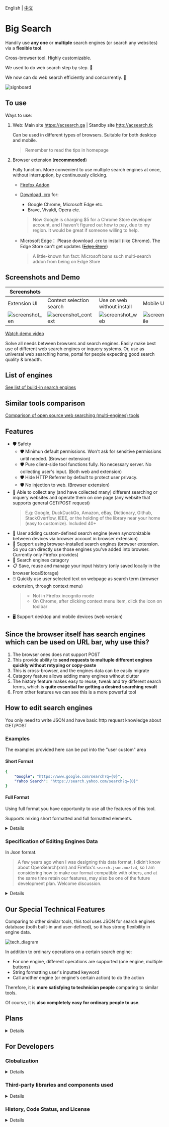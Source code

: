 English | [中文](https://github.com/garywill/BigSearch/blob/master/src/README_zh.md)

# Big Search

Handily use **any one** or **multiple** search engines (or search any websites) via a **flexible tool**.

Cross-browser tool. Highly customizable.

We used to do web search step by step. 🐢

We now can do web search efficiently and concurrently. 🚀

![signboard](https://gitlab.com/garywill/bigSearch/-/raw/screenshot/signboard.png)

## To use

Ways to use:

1. Web: Main site https://acsearch.ga | Standby site http://acsearch.tk

   Can be used in different types of browsers. Suitable for both desktop and mobile.
   
   > Remember to read the tips in homepage

2. Browser extension (**recommended**)

   Fully function. More convenient to use multiple search engines at once, without interruption, by continuously clicking.
   
   - [Firefox Addon](https://addons.mozilla.org/firefox/addon/big-search/) 
   
   - [Download .crx](https://gitlab.com/garywill/releaseapps-dl/-/tree/main)  for:
     - Google Chrome, Microsoft Edge etc.
     - Brave, Vivaldi, Opera etc.
     
     > Now Google is charging $5 for a Chrome Store developer account, and I haven't figured out how to pay, due to my region. It would be great if someone willing to help. 
   
   - Microsoft Edge： Please download .crx to install (like Chrome). The Edge Store can't get updates (~~[Edge Store](https://microsoftedge.microsoft.com/addons/detail/big-search/pdmlapcmibobkkchijgfeongemmepkbc)~~)
     
     > A little-known fun fact: Microsoft bans such multi-search addon from being on Edge Store

## Screenshots and Demo

| Screenshots                                                                     |                                                                                           |                                                                                   |                                                                                         |
| ------------------------------------------------------------------------------- | ----------------------------------------------------------------------------------------- | --------------------------------------------------------------------------------- | --------------------------------------------------------------------------------------- |
| Extension UI                                                                    | Context selection search                                                                  | Use on web without install                                                        | Mobile UI (web)                                                                         |
| ![screenshot_en](https://gitlab.com/garywill/bigSearch/-/raw/screenshot/en.png) | ![screenshot_context](https://gitlab.com/garywill/bigSearch/-/raw/screenshot/context.png) | ![screenshot_web](https://gitlab.com/garywill/bigSearch/-/raw/screenshot/web.png) | ![screenshot_mobile](https://gitlab.com/garywill/bigSearch/-/raw/screenshot/mobile.png) |

[Watch demo video](https://www.youtube.com/watch?v=hn5BkviAyvQ)

Solve all needs between browsers and search engines. Easily make best use of different web search engines or inquery systems. Or, use as universal web searching home, portal for people expecting good search quality & breadth.

## List of engines

[See list of build-in search engines](https://github.com/garywill/BigSearch/blob/list/list.md#list-of-build-in-search-engines-in-big-search)

## Similar tools comparison

[Comparison of open source web searching (multi-engines) tools](https://github.com/garywill/BigSearch/blob/list/list.md)

## Features

- 🛡️ Safety
  - 🛡️ Minimun default permissions. Won't ask for sensitive permissions until needed. (Browser extension)
  - 🛡️ Pure client-side tool functions fully. No necessary server. No collecting user's input. (Both web and extension)
  - 🛡️ Hide HTTP Referrer by default to protect user privacy.
  - 🛡️ No injection to web. (Browser extension)
- 🔎 Able to collect any (and have collected many) different searching or inquery websites and operate them on one page (any website that supports general GET/POST request)
  > E.g: Google, DuckDuckGo, Amazon, eBay, Dictionary, Github, StackOverflow, IEEE, or the holding of the library near your home (easy to customize). Included 40+
- 🔎 User adding custom-defined search engine (even syncronizable between devices via browser account in browser extension)
- 🔎 Support using browser-installed search engines (browser extension. So you can directly use those engines you've added into browser. Currently only Firefox provides)
- 📁 Search engines catagory
- 📋 Save, reuse and manage your input history (only saved locally in the browser localStorage)
- 🖱️ Quickly use user selected text on webpage as search term (browser extension, through context menu) 
  > - Not in Firefox incognito mode
  > - On Chrome, after clicking context menu item, click the icon on toolbar
- 🖥️ Support desktop and mobile devices (web version)

## Since the browser itself has search engines which can be used on URL bar, why use this?

1. The browser ones does not support POST
2. This provide ability to **send requests to multuple different engines quickly without retyping or copy-paste**
3. This is cross-browser, and the engines data can be easily migrate
4. Catagory feature allows adding many engines without clutter
5. The history feature makes easy to reuse, tweak and try different search terms, which is **quite essential for getting a desired searching result**
6. From other features we can see this is a more powerful tool 

## How to edit search engines

You only need to write JSON and have basic http request knowledge about GET/POST

### Examples

The examples provided here can be put into the "user custom" area

#### Short Format

```yaml
{
    "Google": "https://www.google.com/search?q={0}",
    "Yahoo Search": "https://search.yahoo.com/search?q={0}"
}
```

#### Full Format

Using full format you have opportunity to use all the features of this tool.

Supports mixing short formatted and full formatted elements.

<details>

```yaml
{
    "yahoo": {
        "dname": "Yahoo Search",
        "addr": "https://search.yahoo.com",
        "action": "https://search.yahoo.com/search",
        "kw_key": "q"
    },

    "google": {
        "dname": "Google",
        "addr": "https://www.google.com",
        "action": "https://www.google.com/search",
        "kw_key": "q",
        "btns": {
            "search": {
                "label": "Google Search"
            },
            "lucky": {
                "label": "I'm Feeling Lucky",
                "params": [
                    {"key":"btnI", "val": "1"}
                ]
            }
        }
    },

    "label_cptsw" : { "lstr": "Computer Software" },
    "flathub": {
        "dname": "Flathub",
        "addr": "https://flathub.org/apps",
        "btns": {
            "search": {
                "label": "Search",
                "full_url": "https://flathub.org/apps/search/{0}"
            }
        }
    },
    
    "label_mbap" : { "lstr": "Mobile App" },
    "itunesapps": {
        "dname": "iTunes Apps (Google)",
        "addr": "https://www.apple.com/itunes/charts/free-apps/",
        "btns": {
            "search_apps": {
                "label": "Search Apps",
                "use_other_engine": {
                    "engine": "google",
                    "btn": "search"
                },
                "kw_format": "{0} site:apple.com/*app"
            }
        }
    }
}
```

</details>

### Specification of Editing Engines Data

In Json format.

> A few years ago when I was designing this data format, I didn’t know about OpenSearch(xml) and Firefox's `search.json.mozlz4`, so I am considering how to make our format compatible with others, and at the same time retain our features, may also be one of the future development plan. Welcome discussion.

<details>

```yaml
// # Some key/value ​​in the button can override the key/value in the engine name
{
    "engine_name": {
        "dname": "Engine display name",
        "addr": "Homepage URL",
        "tip": "Engine tip text", // # optional
        "action": "default action url",
        // # For example, https://search-engine.com/search?q=input_content,
        // # The action is https://search-engine.com/search
        "kw_key": "The key name of the keyword in the query string", // # In above example, it is q
        "allow_referer": false, // # false(default)/true optional
        "method": "get/post", // # The default is get
        "charset": "UTF-8/gb2312/gb18030/big5/iso-xxxx....", // # default UTF-8
        "kw_replace": [[" ", "-"]], // # Optional, characters that need to be replaced in the search term. In this example, replace spaces with '-'
        "kw_format": "formatted string with {0}", // # optional. {0} is like %s

        "btns": { // # If there is no such item, a "search" button is displayed, and clicking the button will do the default action
            "Button name": {
                "label": "Button display text",
                "btn_tip": "Tip text",
                "params":[ // # Optional, the key/value other than the keyword in the query string required for this operation
                    {"key": "key", "val": "value"},
                    // # For example, https://search-engine.com/search?q=input_content&option=searchall
                    // # so {key: "option", val: "searchall"},
                ],
                "full_url": "http://www.example.com/search/{0}", // # optional, the entire url using get method
                "use_other_engine": {   // # optional, use another engine to do the operation
                    "source": "bigsearch/user/browser",   // # Optional. Where the engines database come from (3 available databases): BigSearch build-in database (default) / User custom database / Browser-installed database
                    "engine": "engine name", 
                    "btn": "button name"   // # Optional. Absence will make fallback to the first button
                }
            },
        }

    },
    ......
};
```

> We encourage user to submit their customized search engines data to us after they use JSON customing. Search engines data is AGPL licensed FLOSS.

> If you want some search engines to be included by us, add/submit it to `enginesdata.js`, it is the core data of Big Search.

</details>

## Our Special Technical Features

Comparing to other similar tools, this tool uses JSON for search engines database (both built-in and user-defined), so it has strong flexibility in engine data.

![tech_diagram](https://gitlab.com/garywill/bigSearch/-/raw/screenshot/tech.png)

In addition to ordinary operations on a certain search engine:

- For one engine, different operations are supported (one engine, multiple buttons)
- String formatting user's inputted keyword
- Call another engine (or engine's certain action) to do the action

Therefore, it is **more satisfying to technician people** comparing to similar tools. 

Of course, it is **also completely easy for ordinary people to use**. 

## Plans

<details>

- Add non-search navigation feature
- Be compatible with OpenSearch
- Figure out Ajax based searching (browser extension)
- Be able to be used by CLI in terminal

</details>

## For Developers

### Globalization

<details>

Because there are currently only 2 languages, no framework used yet, only a simple function to implement multi-language. 

For strings that you want it to be multi-language (it's okay to leave it English only, also), use JS function `i18n()`, whose input parameters can be:

- An array of strings (for only Chinese and English 2 languages). `[0]` is Chinese, `[1]` is English
- An Object like `{zh: "This is Chinese, en: "This is English", fr: "This is French"}`

It will return a string of the corresponding language

If you want to add a search engine that only targets users in a certain language, you can use `visible_lang` to make it visible only to a certain language.

</details>

### Third-party libraries and components used

<details>

- [LZ-UTF8.js](https://github.com/rotemdan/lzutf8.js) (compression)
  
  ```
  Copyright (c) 2021, Rotem Dan
  Released under the MIT license.
  ```
- [Floggy Lake](https://www.pexels.com/photo/foggy-lake-2166695/) (background photo)
  
  by Quang Nguyen Vinh
  
</details>

### History, Code Status, and License

<details>

A part of the code of this tool can be traced back to around 2008. Published to be usable to the public on Internet in 2015. Not until early 2020s, I found webExtension and JS standarized, so made this tool a browser extension. （Yes it's developed slowly and gently. Not full-time)

The core part's code has been ever refactored. Although some UI code is not enough to call awesome, **this tool has always been very useful.** Please be generous giving a star 🌟 if you like it.

Have given the engines data `enginesdata.js` AGPL FLOSS license (so welcome adding data 🌱. Or, if you know any license properer for this data 🍀). Feel free to discuss (open an issue) if want FLOSS license for this whole project 💚.

[Change log](https://addons.mozilla.org/firefox/addon/big-search/versions/) 

</details>
